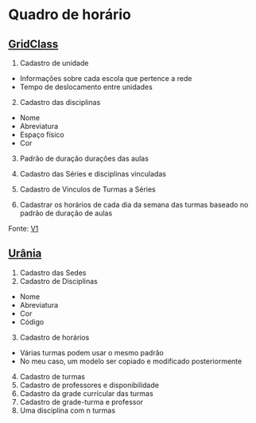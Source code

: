# Quadro de horário

## [GridClass](https://www.youtube.com/channel/UCQOvufwo5VZ1fiV2g6F8Upg)

1. Cadastro de unidade
   
- Informações sobre cada escola que pertence a rede
- Tempo de deslocamento entre unidades
  
2. Cadastro das disciplinas

- Nome
- Abreviatura
- Espaço físico
- Cor

3. Padrão de duração durações das aulas
   
4. Cadastro das Séries e disciplinas vinculadas
   
5. Cadastro de Vinculos de Turmas a Séries
   
6. Cadastrar os horários de cada dia da semana das turmas baseado no padrão de duração de aulas

Fonte: [V1](https://www.youtube.com/watch?v=wCWiExXOW2o)

## [Urânia](https://horario.com.br/)

1. Cadastro das Sedes
2. Cadastro de Disciplinas

- Nome
- Abreviatura
- Cor
- Código

3. Cadastro de horários
   
- Várias turmas podem usar o mesmo padrão
- No meu caso, um modelo ser copiado e modificado posteriormente

4. Cadastro de turmas
5. Cadastro de professores e disponibilidade
6. Cadastro da grade currícular das turmas
7. Cadastro de grade-turma e professor
8. Uma disciplina com n turmas